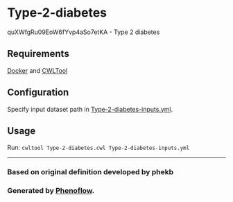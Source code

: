 # Type-2-diabetes

quXWfgRu09EoW6fYvp4aSo7etKA - Type 2 diabetes

## Requirements

[Docker](https://docs.docker.com/install/) and [CWLTool](https://github.com/common-workflow-language/cwltool#install)

## Configuration

Specify input dataset path in [Type-2-diabetes-inputs.yml](Type-2-diabetes-inputs.yml).

## Usage

Run: `cwltool Type-2-diabetes.cwl Type-2-diabetes-inputs.yml`

***

### Based on original definition developed by phekb
### Generated by [Phenoflow](https://kclhi.org/phenoflow).
